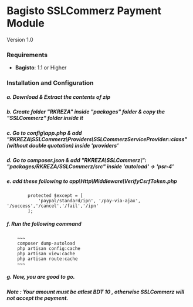 # Bagisto SSLCommerz Payment Module
Version 1.0

### Requirements

* **Bagisto**: 1.1 or Higher

### Installation and Configuration

##### a. Download & Extract the contents of zip

##### b. Create folder "RKREZA" inside "packages" folder & copy the "SSLCommerz" folder inside it

##### c. Go to config\app.php & add "RKREZA\SSLCommerz\Providers\SSLCommerzServiceProvider::class" (without double quotation) inside 'providers'

##### d. Go to composer.json & add "RKREZA\\SSLCommerz\\": "packages/RKREZA/SSLCommerz/src" inside 'autoload' -> 'psr-4'

##### e. add these following to app\Http\Middleware\VerifyCsrfToken.php
			
			protected $except = [
		        'paypal/standard/ipn', '/pay-via-ajax', '/success','/cancel','/fail','/ipn'
		    ];

##### f. Run the following command
		~~~
		composer dump-autoload
		php artisan config:cache
		php artisan view:cache
		php artisan route:cache
		~~~

##### g. Now, you are good to go.

##### Note : Your amount must be atlest BDT 10 , otherwise SSLCommerz will not accept the payment.
